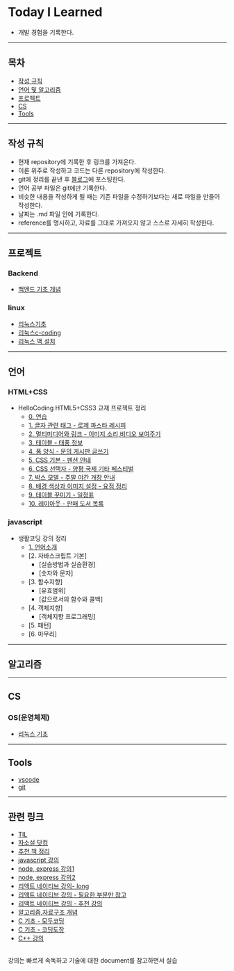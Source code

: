 # Today I Learned
* 개발 경험을 기록한다.

---

## 목차

* [작성 규칙](#작성-규칙)
* [언어 및 알고리즘](#언어-및-알고리즘)
* [프로젝트](#프로젝트)
* [CS](#CS)
* [Tools](#Tools)

---

## 작성 규칙

* 현재 repository에 기록한 후 링크를 가져온다.
* 이론 위주로 작성하고 코드는 다른 repository에 작성한다.
* git에 정리를 끝낸 후 [블로그](https://nali.tistory.com/)에 포스팅한다.
* 언어 공부 파일은 git에만 기록한다.
* 비슷한 내용을 작성하게 될 때는 기존 파일을 수정하기보다는 새로 파일을 만들어 작성한다.
* 날짜는 .md 파일 안에 기록한다.
* reference를 명시하고, 자료를 그대로 가져오지 않고 스스로 자세히 작성한다.

---
## 프로젝트
### Backend
* [백엔드 기초 개념](https://github.com/defwdahyun0/TIL/blob/main/Project/Backend%20/backend_base.md)
### linux
* [리눅스기초](https://github.com/defwdahyun0/TIL/blob/main/Project/linux/linux_base.md)
* [리눅스c-coding](https://github.com/defwdahyun0/TIL/blob/main/Project/linux/linux_c_coding.md)
* [리눅스 맥 설치](https://github.com/defwdahyun0/TIL/blob/main/Project/linux/linux_mac_install.md)

---
## 언어

### HTML+CSS
* HelloCoding HTML5+CSS3 교재 프로젝트 정리
    * [0. 연습](https://github.com/defwdahyun0/TIL/blob/main/language/HTML%2BCSS/htmlcss_hellocoding_00_ex.html)
    * [1. 글자 관련 태그 - 로제 파스타 레시피](https://github.com/defwdahyun0/TIL/blob/main/language/HTML%2BCSS/htmlcss_hellocoding_01_pasta.html)
    * [2. 멀티미디어와 링크 - 이미지,소리,비디오 보여주기](https://github.com/defwdahyun0/TIL/blob/main/language/HTML%2BCSS/htmlcss_hellocoding_02_image.html)
    * [3. 테이블 - 태풍 정보](https://github.com/defwdahyun0/TIL/blob/main/language/HTML%2BCSS/htmlcss_hellocoding_03_table.html)
    * [4. 폼 양식 - 문의 게시판 글쓰기](https://github.com/defwdahyun0/TIL/blob/main/language/HTML%2BCSS/htmlcss_hellocoding_04_text.html)
    * [5. CSS 기본 - 펜션 안내](https://github.com/defwdahyun0/TIL/blob/main/language/HTML%2BCSS/htmlcss_hellocoding_05_intru.html)
    * [6. CSS 선택자 - 양평 국제 기타 페스티벌](https://github.com/defwdahyun0/TIL/blob/main/language/HTML%2BCSS/htmlcss_hellocoding_06_poster.html)
    * [7. 박스 모델 - 주말 야간 개장 안내](https://github.com/defwdahyun0/TIL/blob/main/language/HTML%2BCSS/htmlcss_hellocoding_07_box.html)
    * [8. 배경 색상과 이미지 설정 - 요점 정리](https://github.com/defwdahyun0/TIL/blob/main/language/HTML%2BCSS/htmlcss_hellocoding_08_site.html)
    * [9. 테이블 꾸미기 - 일정표](https://github.com/defwdahyun0/TIL/blob/main/language/HTML%2BCSS/htmlcss_hellocoding_09_schedule.html)
    * [10. 레이아웃 - 판매 도서 목록](https://github.com/defwdahyun0/TIL/blob/main/language/HTML%2BCSS/htmlcss_hellocoding_10_book.html)

### javascript

* 생활코딩 강의 정리
    * [1. 언어소개](https://github.com/defwdahyun0/TIL/blob/main/language/javascript/js_opentutorials_intro.md)
    * [2. 자바스크립트 기본]
        * [실습방법과 실습환경]
        * [숫자와 문자]
    * [3. 함수지향]
        * [유효범위]
        * [값으로서의 함수와 콜백]
    * [4. 객체지향]
        * [객체지향 프로그래밍]
    * [5. 패턴]
    * [6. 마무리]



---
## 알고리즘

---
## CS
### OS(운영체제)
* [리눅스 기초](https://github.com/defwdahyun0/TIL/blob/main/CS/OS/linux.md)

---
## Tools
* [vscode](https://github.com/defwdahyun0/TIL/blob/main/Tools/vscode.md)
* [git](https://github.com/defwdahyun0/TIL/blob/main/Tools/git.md)  

---
## 관련 링크
* [TIL](https://github.com/namjunemy/TIL)
* [자소설 닷컴](https://jasoseol.com/)
* [추천 책 정리](https://github.com/peterhyun1234/2021_winter_DJC/blob/main/week_1/files/recommended_books.md)
* [javascript 강의](https://opentutorials.org/course/743)
* [node, express 강의1](https://opentutorials.org/course/3332)
* [node, express 강의2](https://opentutorials.org/course/3370)
* [리액트 네이티브 강의- long](https://www.youtube.com/watch?v=9xzmAXbesaY)
* [리액트 네이티브 강의 - 필요한 부분만 참고](https://nomadcoders.co/react-native-for-beginners#start)
* [리액트 네이티브 강의 - 추천 강의](https://reactnative.dev/docs/components-and-apis)
* [알고리즘,자료구조 개념](https://ldgeao99.tistory.com/244)
* [C 기초 - 모두코딩](https://modoocode.com/231)
* [C 기초 - 코딩도장](https://dojang.io/course/view.php?id=2)
* [C++ 강의](https://www.youtube.com/playlist?list=PL4SIC1d_ab-b4zy_3FDRIiohszShOZ0PK)
<br>
강의는 빠르게 속독하고 기술에 대한 document를 참고하면서 실습
